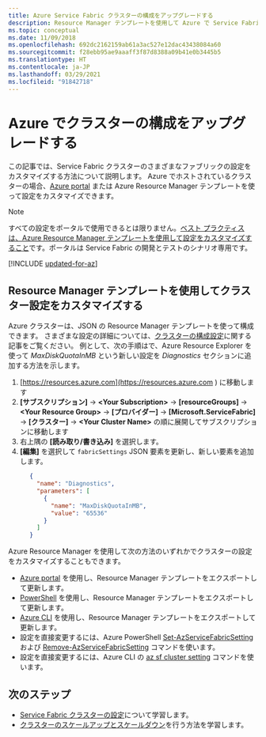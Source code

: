 ```yaml
---
title: Azure Service Fabric クラスターの構成をアップグレードする
description: Resource Manager テンプレートを使用して Azure で Service Fabric クラスターを実行する構成をアップグレードする方法について説明します。
ms.topic: conceptual
ms.date: 11/09/2018
ms.openlocfilehash: 692dc2162159ab61a3ac527e12dac43438084a60
ms.sourcegitcommit: f28ebb95ae9aaaff3f87d8388a09b41e0b3445b5
ms.translationtype: HT
ms.contentlocale: ja-JP
ms.lasthandoff: 03/29/2021
ms.locfileid: "91842718"
---
```

# <a name="upgrade-the-configuration-of-a-cluster-in-azure"></a>Azure でクラスターの構成をアップグレードする 

この記事では、Service Fabric クラスターのさまざまなファブリックの設定をカスタマイズする方法について説明します。 Azure でホストされているクラスターの場合、[Azure portal](https://portal.azure.com) または Azure Resource Manager テンプレートを使って設定をカスタマイズできます。

> [!NOTE]
> すべての設定をポータルで使用できるとは限りません。[ベスト プラクティスは、Azure Resource Manager テンプレートを使用して設定をカスタマイズすること](./service-fabric-best-practices-infrastructure-as-code.md)です。ポータルは Service Fabric の開発とテストのシナリオ専用です。
> 


[!INCLUDE [updated-for-az](../../includes/updated-for-az.md)]

## <a name="customize-cluster-settings-using-resource-manager-templates"></a>Resource Manager テンプレートを使用してクラスター設定をカスタマイズする
Azure クラスターは、JSON の Resource Manager テンプレートを使って構成できます。 さまざまな設定の詳細については、[クラスターの構成設定](service-fabric-cluster-fabric-settings.md)に関する記事をご覧ください。 例として、次の手順はで、Azure Resource Explorer を使って *MaxDiskQuotaInMB* という新しい設定を *Diagnostics* セクションに追加する方法を示します。

1. [https://resources.azure.com](https://resources.azure.com ) に移動します
2. **[サブスクリプション]**  ->  **\<Your Subscription>**  ->  **[resourceGroups]**  ->  **\<Your Resource Group>**  ->  **[プロバイダー]**  ->  **[Microsoft.ServiceFabric]**  ->  **[クラスター]**  ->  **\<Your Cluster Name>** の順に展開してサブスクリプションに移動します
3. 右上隅の **[読み取り/書き込み]** を選択します。
4. **[編集]** を選択して `fabricSettings` JSON 要素を更新し、新しい要素を追加します。

```json
      {
        "name": "Diagnostics",
        "parameters": [
          {
            "name": "MaxDiskQuotaInMB",
            "value": "65536"
          }
        ]
      }
```

Azure Resource Manager を使用して次の方法のいずれかでクラスターの設定をカスタマイズすることもできます。

- [Azure portal](../azure-resource-manager/templates/export-template-portal.md) を使用し、Resource Manager テンプレートをエクスポートして更新します。
- [PowerShell](../azure-resource-manager/management/manage-resources-powershell.md) を使用し、Resource Manager テンプレートをエクスポートして更新します。
- [Azure CLI](../azure-resource-manager/management/manage-resources-cli.md) を使用し、Resource Manager テンプレートをエクスポートして更新します。
- 設定を直接変更するには、Azure PowerShell [Set-AzServiceFabricSetting](/powershell/module/az.servicefabric/set-azservicefabricsetting) および [Remove-AzServiceFabricSetting](/powershell/module/az.servicefabric/remove-azservicefabricsetting) コマンドを使います。
- 設定を直接変更するには、Azure CLI の [az sf cluster setting](/cli/azure/sf/cluster/setting) コマンドを使います。

## <a name="next-steps"></a>次のステップ
* [Service Fabric クラスターの設定](service-fabric-cluster-fabric-settings.md)について学習します。
* [クラスターのスケールアップとスケールダウン](service-fabric-cluster-scale-in-out.md)を行う方法を学習します。

